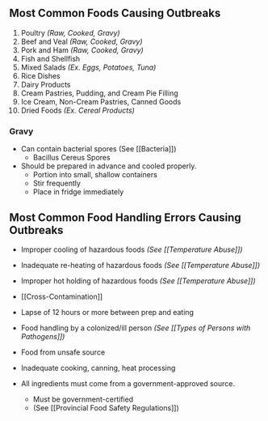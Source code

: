 ## Most Common Foods Causing Outbreaks

1. Poultry *(Raw, Cooked, Gravy)*
2. Beef and Veal *(Raw, Cooked, Gravy)*
3. Pork and Ham *(Raw, Cooked, Gravy)*
4. Fish and Shellfish
5. Mixed Salads *(Ex. Eggs, Potatoes, Tuna)*
6. Rice Dishes
7. Dairy Products
8. Cream Pastries, Pudding, and Cream Pie Filling
9. Ice Cream, Non-Cream Pastries, Canned Goods
10. Dried Foods *(Ex. Cereal Products)*

### Gravy

* Can contain bacterial spores (See [[Bacteria]])
	* Bacillus Cereus Spores
* Should be prepared in advance and cooled properly.
	* Portion into small, shallow containers
	* Stir frequently
	* Place in fridge immediately 

## Most Common Food Handling Errors Causing Outbreaks

* Improper cooling of hazardous foods *(See [[Temperature Abuse]])*
* Inadequate re-heating of hazardous foods *(See [[Temperature Abuse]])*
* Improper hot holding of hazardous foods *(See [[Temperature Abuse]])*
* [[Cross-Contamination]] 
* Lapse of 12 hours or more between prep and eating
* Food handling by a colonized/ill person *(See [[Types of Persons with Pathogens]])*
* Food from unsafe source
* Inadequate cooking, canning, heat processing

* All ingredients must come from a government-approved source.
	* Must be government-certified
	* (See [[Provincial Food Safety Regulations]])